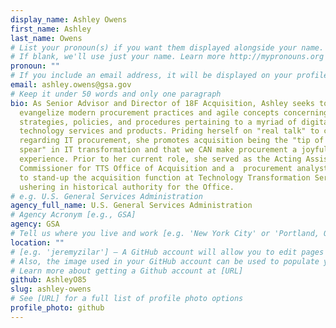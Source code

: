 ```yaml
---
display_name: Ashley Owens
first_name: Ashley
last_name: Owens
# List your pronoun(s) if you want them displayed alongside your name.
# If blank, we'll use just your name. Learn more http://mypronouns.org
pronoun: ""
# If you include an email address, it will be displayed on your profile page
email: ashley.owens@gsa.gov
# Keep it under 50 words and only one paragraph
bio: As Senior Advisor and Director of 18F Acquisition, Ashley seeks to
  evangelize modern procurement practices and agile concepts concerning the
  strategies, policies, and procedures pertaining to a myriad of digital
  technology services and products. Priding herself on "real talk" to clients
  regarding IT procurement, she promotes acquisition being the "tip of the
  spear" in IT transformation and that we CAN make procurement a joyful
  experience. Prior to her current role, she served as the Acting Assistant
  Commissioner for TTS Office of Acquisition and a  procurement analyst helping
  to stand-up the acquisition function at Technology Transformation Services
  ushering in historical authority for the Office.
# e.g. U.S. General Services Administration
agency_full_name: U.S. General Services Administration
# Agency Acronym [e.g., GSA]
agency: GSA
# Tell us where you live and work [e.g. 'New York City' or 'Portland, OR']
location: ""
# [e.g. 'jeremyzilar'] — A GitHub account will allow you to edit pages on Digital.gov.
# Also, the image used in your GitHub account can be used to populate your digital.gov profile photo.
# Learn more about getting a Github account at [URL]
github: AshleyO85
slug: ashley-owens
# See [URL] for a full list of profile photo options
profile_photo: github
---
```

